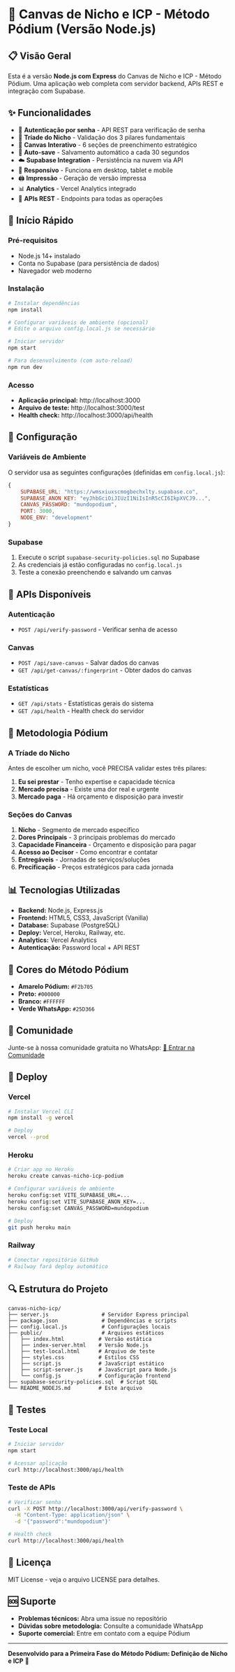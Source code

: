 # 🚀 Canvas de Nicho e ICP - Método Pódium (Versão Node.js)

## 📋 Visão Geral

Esta é a versão **Node.js com Express** do Canvas de Nicho e ICP - Método Pódium. Uma aplicação web completa com servidor backend, APIs REST e integração com Supabase.

## ✨ Funcionalidades

- 🔐 **Autenticação por senha** - API REST para verificação de senha
- 🎯 **Tríade do Nicho** - Validação dos 3 pilares fundamentais
- 📝 **Canvas Interativo** - 6 seções de preenchimento estratégico
- 💾 **Auto-save** - Salvamento automático a cada 30 segundos
- ☁️ **Supabase Integration** - Persistência na nuvem via API
- 📱 **Responsivo** - Funciona em desktop, tablet e mobile
- 🖨️ **Impressão** - Geração de versão impressa
- 📊 **Analytics** - Vercel Analytics integrado
- 🔄 **APIs REST** - Endpoints para todas as operações

## 🚀 Início Rápido

### Pré-requisitos
- Node.js 14+ instalado
- Conta no Supabase (para persistência de dados)
- Navegador web moderno

### Instalação
```bash
# Instalar dependências
npm install

# Configurar variáveis de ambiente (opcional)
# Edite o arquivo config.local.js se necessário

# Iniciar servidor
npm start

# Para desenvolvimento (com auto-reload)
npm run dev
```

### Acesso
- **Aplicação principal:** http://localhost:3000
- **Arquivo de teste:** http://localhost:3000/test
- **Health check:** http://localhost:3000/api/health

## 🔧 Configuração

### Variáveis de Ambiente
O servidor usa as seguintes configurações (definidas em `config.local.js`):

```javascript
{
    SUPABASE_URL: "https://wmsxiuxscmogbechxlty.supabase.co",
    SUPABASE_ANON_KEY: "eyJhbGciOiJIUzI1NiIsInR5cCI6IkpXVCJ9...",
    CANVAS_PASSWORD: "mundopodium",
    PORT: 3000,
    NODE_ENV: "development"
}
```

### Supabase
1. Execute o script `supabase-security-policies.sql` no Supabase
2. As credenciais já estão configuradas no `config.local.js`
3. Teste a conexão preenchendo e salvando um canvas

## 📡 APIs Disponíveis

### Autenticação
- `POST /api/verify-password` - Verificar senha de acesso

### Canvas
- `POST /api/save-canvas` - Salvar dados do canvas
- `GET /api/get-canvas/:fingerprint` - Obter dados do canvas

### Estatísticas
- `GET /api/stats` - Estatísticas gerais do sistema
- `GET /api/health` - Health check do servidor

## 🎯 Metodologia Pódium

### A Tríade do Nicho
Antes de escolher um nicho, você PRECISA validar estes três pilares:

1. **Eu sei prestar** - Tenho expertise e capacidade técnica
2. **Mercado precisa** - Existe uma dor real e urgente
3. **Mercado paga** - Há orçamento e disposição para investir

### Seções do Canvas
1. **Nicho** - Segmento de mercado específico
2. **Dores Principais** - 3 principais problemas do mercado
3. **Capacidade Financeira** - Orçamento e disposição para pagar
4. **Acesso ao Decisor** - Como encontrar e contatar
5. **Entregáveis** - Jornadas de serviços/soluções
6. **Precificação** - Preços estratégicos para cada jornada

## 📊 Tecnologias Utilizadas

- **Backend:** Node.js, Express.js
- **Frontend:** HTML5, CSS3, JavaScript (Vanilla)
- **Database:** Supabase (PostgreSQL)
- **Deploy:** Vercel, Heroku, Railway, etc.
- **Analytics:** Vercel Analytics
- **Autenticação:** Password local + API REST

## 🎨 Cores do Método Pódium

- **Amarelo Pódium:** `#F2b705`
- **Preto:** `#000000`
- **Branco:** `#FFFFFF`
- **Verde WhatsApp:** `#25D366`

## 📱 Comunidade

Junte-se à nossa comunidade gratuita no WhatsApp:
[🚀 Entrar na Comunidade](https://chat.whatsapp.com/L4camOPOJMxDb8et6M80oN)

## 🚀 Deploy

### Vercel
```bash
# Instalar Vercel CLI
npm install -g vercel

# Deploy
vercel --prod
```

### Heroku
```bash
# Criar app no Heroku
heroku create canvas-nicho-icp-podium

# Configurar variáveis de ambiente
heroku config:set VITE_SUPABASE_URL=...
heroku config:set VITE_SUPABASE_ANON_KEY=...
heroku config:set CANVAS_PASSWORD=mundopodium

# Deploy
git push heroku main
```

### Railway
```bash
# Conectar repositório GitHub
# Railway fará deploy automático
```

## 🔍 Estrutura do Projeto

```
canvas-nicho-icp/
├── server.js                 # Servidor Express principal
├── package.json              # Dependências e scripts
├── config.local.js           # Configurações locais
├── public/                   # Arquivos estáticos
│   ├── index.html           # Versão estática
│   ├── index-server.html    # Versão Node.js
│   ├── test-local.html      # Arquivo de teste
│   ├── styles.css           # Estilos CSS
│   ├── script.js            # JavaScript estático
│   ├── script-server.js     # JavaScript para Node.js
│   └── config.js            # Configuração frontend
├── supabase-security-policies.sql  # Script SQL
└── README_NODEJS.md         # Este arquivo
```

## 🧪 Testes

### Teste Local
```bash
# Iniciar servidor
npm start

# Acessar aplicação
curl http://localhost:3000/api/health
```

### Teste de APIs
```bash
# Verificar senha
curl -X POST http://localhost:3000/api/verify-password \
  -H "Content-Type: application/json" \
  -d '{"password":"mundopodium"}'

# Health check
curl http://localhost:3000/api/health
```

## 📄 Licença

MIT License - veja o arquivo LICENSE para detalhes.

## 🆘 Suporte

- **Problemas técnicos:** Abra uma issue no repositório
- **Dúvidas sobre metodologia:** Consulte a comunidade WhatsApp
- **Suporte comercial:** Entre em contato com a equipe Pódium

---

**Desenvolvido para a Primeira Fase do Método Pódium: Definição de Nicho e ICP** 🚀

